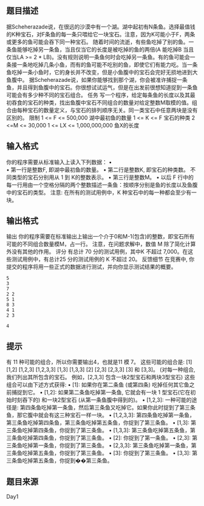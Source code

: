 


## 题目描述
据Scheherazade说，在很远的沙漠中有一个湖。湖中起初有N条鱼。选择最值钱的K种宝石，对F条鱼的每一条只喂给它一块宝石。注意，因为K可能小于F，两条或更多的鱼可能会吞下同一种宝石。
随着时间的流逝，有些鱼吃掉了别的鱼。一条鱼能够吃掉另一条鱼，当且仅当它的长度是被吃掉的鱼的两倍(A 能吃掉B 当且仅当LA >= 2 * LB)。没有规则说明一条鱼何时会吃掉另一条鱼。有的鱼可能会一条接一条地吃掉几条小鱼，而有的鱼可能不吃别的鱼，即使它们有能力吃。当一条鱼吃掉一条小鱼时，它的身长并不改变，但是小鱼腹中的宝石会完好无损地进到大鱼腹中。
据Scheherazade说，如果你能够找到那个湖，你会被准许捕捉一条鱼，并且得到鱼腹中的宝石。你很想试试运气，但是在出发前很想知道捉到一条鱼可能会有多少种不同的宝石组合。
任务
写一个程序，给定每条鱼的长度以及其最初吞食的宝石的种类，找出鱼腹中宝石不同组合的数量对给定整数M取模的值。组合由每种宝石的数量定义，与宝石的排列顺序无关。同一类宝石中任意两块是没有区别的。
限制
1 <= F <= 500,000		湖中最初鱼的数量
1 <= K <= F			宝石的种类
2 <=M <= 30,000	
1 <= LX <= 1,000,000,000	鱼X的长度
## 输入格式
你的程序需要从标准输入上读入下列数据：
•	
•	第一行是整数F, 即湖中最初鱼的数量。
•	第二行是整数K, 即宝石的种类数。
不同类型的宝石分别用从 1 到 K的整数表示。
•	第三行是整数M。
•	以后 F 行中的每一行用由一个空格分隔的两个整数描述一条鱼：按顺序分别是鱼的长度以及鱼腹中的宝石的类型。
注意: 在所有的测试用例中，K 种宝石中的每一种都会至少有一块。
## 输出格式
输出
你的程序需要在标准输出上输出一个介于0和M-1(包含)的整数，即宝石所有可能的不同组合数量模M，占一行。
注意，在问题求解中，数值 M 除了简化计算外没有其他的作用。
评分
有总计 70 分的测试用例，其中K 不超过 7,000。在这些测试用例中，有总计25 分的测试用例的 K 不超过 20。
反馈细节
在竞赛中, 你提交的程序将用一些正式的数据进行测试，并向你显示测试结果的概要。

```input1
5
3
7
2 2
5 1
8 3
4 1
2 3	

```

```output1
4
```

## 提示
有 11 种可能的组合，所以你需要输出4，也就是11 模 7。
这些可能的组合是: [1] [1,2] [1,2,3] [1,2,3,3] [1,3] [1,3,3] [2] [2,3] [2,3,3] [3] 和 [3,3]。 
(对每一种组合, 我们列出其所包含的宝石。 例如，[2,3,3] 包含一块2型宝石和两块3型宝石)
这些组合可以由下述方式获得:
•	[1]: 如果你在第二条鱼 (或第四条) 吃掉任何其它鱼之前捕捉到它。 
•	[1,2]: 如果第二条鱼吃掉第一条鱼, 它就会有一块 1 型宝石(它在初始时刻吞下的) 和一块2型宝石 (从第一条鱼腹中得到的)。
•	[1,2,3]: 一种可能的途径是: 第四条鱼吃掉第一条鱼，然后第三条鱼又吃掉它。如果你此时捉到了第三条鱼，那它腹中就会有这三种宝石一样一块。
•	[1,2,3,3]: 第四条鱼吃掉第一条鱼，第三条鱼吃掉第四条鱼，第三条鱼吃掉第五条鱼，你捉到了第三条鱼。
•	[1,3]: 第三条鱼吃掉第四条鱼，你捉到了第三条鱼。
•	[1,3,3]: 第三条鱼吃掉第五条鱼，第三条鱼吃掉第四条鱼，你捉到了第三条鱼。
•	[2]: 你捉到了第一条鱼。
•	[2,3]: 第三条鱼吃掉第一条鱼，你捉到了第三条鱼。
•	[2,3,3]: 第三条鱼吃掉第一条鱼，第三条鱼吃掉第五条鱼，你捉到了第三条鱼。
•	[3]: 你捉到了第三条鱼。
•	[3,3]: 第三条鱼吃掉第五条鱼，你捉到��第三条鱼。
## 题目来源
Day1


